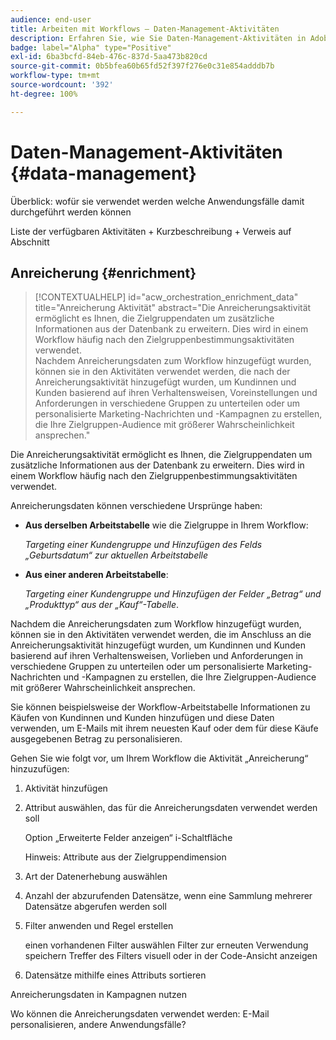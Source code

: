 ```yaml
---
audience: end-user
title: Arbeiten mit Workflows – Daten-Management-Aktivitäten
description: Erfahren Sie, wie Sie Daten-Management-Aktivitäten in Adobe Campaign Web-Workflows verwenden
badge: label="Alpha" type="Positive"
exl-id: 6ba3bcfd-84eb-476c-837d-5aa473b820cd
source-git-commit: 0b5bfea60b65fd52f397f276e0c31e854adddb7b
workflow-type: tm+mt
source-wordcount: '392'
ht-degree: 100%

---
```


# Daten-Management-Aktivitäten {#data-management}

Überblick: wofür sie verwendet werden
welche Anwendungsfälle damit durchgeführt werden können

Liste der verfügbaren Aktivitäten + Kurzbeschreibung + Verweis auf Abschnitt

## Anreicherung {#enrichment}

>[!CONTEXTUALHELP]
>id="acw_orchestration_enrichment_data"
>title="Anreicherung Aktivität"
>abstract="Die Anreicherungsaktivität ermöglicht es Ihnen, die Zielgruppendaten um zusätzliche Informationen aus der Datenbank zu erweitern. Dies wird in einem Workflow häufig nach den Zielgruppenbestimmungsaktivitäten verwendet.<br/>Nachdem Anreicherungsdaten zum Workflow hinzugefügt wurden, können sie in den Aktivitäten verwendet werden, die nach der Anreicherungsaktivität hinzugefügt wurden, um Kundinnen und Kunden basierend auf ihren Verhaltensweisen, Voreinstellungen und Anforderungen in verschiedene Gruppen zu unterteilen oder um personalisierte Marketing-Nachrichten und -Kampagnen zu erstellen, die Ihre Zielgruppen-Audience mit größerer Wahrscheinlichkeit ansprechen."

Die Anreicherungsaktivität ermöglicht es Ihnen, die Zielgruppendaten um zusätzliche Informationen aus der Datenbank zu erweitern. Dies wird in einem Workflow häufig nach den Zielgruppenbestimmungsaktivitäten verwendet.

Anreicherungsdaten können verschiedene Ursprünge haben:

* **Aus derselben Arbeitstabelle** wie die Zielgruppe in Ihrem Workflow:

   *Targeting einer Kundengruppe und Hinzufügen des Felds „Geburtsdatum“ zur aktuellen Arbeitstabelle*

* **Aus einer anderen Arbeitstabelle**:

   *Targeting einer Kundengruppe und Hinzufügen der Felder „Betrag“ und „Produkttyp“ aus der „Kauf“-Tabelle*.

Nachdem die Anreicherungsdaten zum Workflow hinzugefügt wurden, können sie in den Aktivitäten verwendet werden, die im Anschluss an die Anreicherungsaktivität hinzugefügt wurden, um Kundinnen und Kunden basierend auf ihren Verhaltensweisen, Vorlieben und Anforderungen in verschiedene Gruppen zu unterteilen oder um personalisierte Marketing-Nachrichten und -Kampagnen zu erstellen, die Ihre Zielgruppen-Audience mit größerer Wahrscheinlichkeit ansprechen.

Sie können beispielsweise der Workflow-Arbeitstabelle Informationen zu Käufen von Kundinnen und Kunden hinzufügen und diese Daten verwenden, um E-Mails mit ihrem neuesten Kauf oder dem für diese Käufe ausgegebenen Betrag zu personalisieren.

Gehen Sie wie folgt vor, um Ihrem Workflow die Aktivität „Anreicherung“ hinzuzufügen:

1. Aktivität hinzufügen
1. Attribut auswählen, das für die Anreicherungsdaten verwendet werden soll

   Option „Erweiterte Felder anzeigen“
i-Schaltfläche

   Hinweis: Attribute aus der Zielgruppendimension

1. Art der Datenerhebung auswählen
1. Anzahl der abzurufenden Datensätze, wenn eine Sammlung mehrerer Datensätze abgerufen werden soll
1. Filter anwenden und Regel erstellen

   einen vorhandenen Filter auswählen
Filter zur erneuten Verwendung speichern
Treffer des Filters visuell oder in der Code-Ansicht anzeigen

1. Datensätze mithilfe eines Attributs sortieren

Anreicherungsdaten in Kampagnen nutzen

Wo können die Anreicherungsdaten verwendet werden: E-Mail personalisieren, andere Anwendungsfälle?
